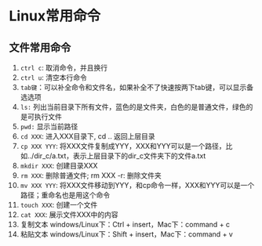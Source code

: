 
# Linux常用命令

## 文件常用命令

1. `ctrl c`: 取消命令，并且换行
2. `ctrl u`: 清空本行命令
3. `tab键`：可以补全命令和文件名，如果补全不了快速按两下tab键，可以显示备选选项
4. `ls:` 列出当前目录下所有文件，蓝色的是文件夹，白色的是普通文件，绿色的是可执行文件
5. `pwd:` 显示当前路径
6. `cd XXX`: 进入XXX目录下, cd .. 返回上层目录
7. `cp XXX YYY`: 将XXX文件复制成YYY，XXX和YYY可以是一个路径，比如../dir_c/a.txt，表示上层目录下的dir_c文件夹下的文件a.txt
8. `mkdir XXX`: 创建目录XXX
9. `rm XXX`: 删除普通文件;  rm XXX -r: 删除文件夹
10. `mv XXX YYY`: 将XXX文件移动到YYY，和cp命令一样，XXX和YYY可以是一个路径；重命名也是用这个命令
11. `touch XXX`: 创建一个文件
12. `cat XXX`: 展示文件XXX中的内容
13. 复制文本
    windows/Linux下：Ctrl + insert，Mac下：command + c
14. 粘贴文本
    windows/Linux下：Shift + insert，Mac下：command + v
